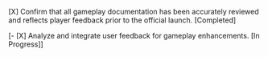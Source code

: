 [X] Confirm that all gameplay documentation has been accurately reviewed and reflects player feedback prior to the official launch. [Completed]

[- [X] Analyze and integrate user feedback for gameplay enhancements. [In Progress]]